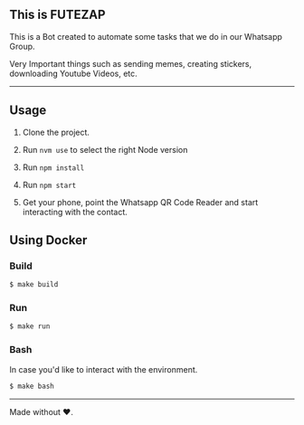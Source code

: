 ﻿## This is FUTEZAP

This is a Bot created to automate some tasks that we do in our Whatsapp Group.

Very Important things such as sending memes, creating stickers, downloading Youtube Videos, etc.

------

## Usage

1. Clone the project.

2. Run `nvm use` to select the right Node version

3. Run `npm install`

4. Run `npm start`

5. Get your phone, point the Whatsapp QR Code Reader and start interacting with the contact.

## Using Docker
### Build
```bash
$ make build
```

### Run
```bash
$ make run
```

### Bash
In case you'd like to interact with the environment.
```bash
$ make bash
```
------
Made without ❤.
